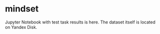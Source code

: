 # mindset
Jupyter Notebook with test task results is here. The dataset itself is located on Yandex Disk.
